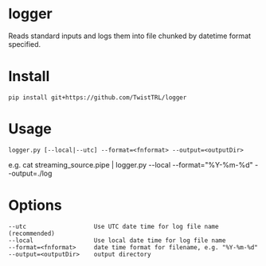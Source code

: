 # logger
Reads standard inputs and logs them into file chunked by datetime format specified.

# Install
```
pip install git+https://github.com/TwistTRL/logger
```

# Usage
```
logger.py [--local|--utc] --format=<fnformat> --output=<outputDir>
```
e.g. cat streaming_source.pipe | logger.py --local --format="%Y-%m-%d" --output=./log

# Options
```
--utc                   Use UTC date time for log file name (recommended)
--local                 Use local date time for log file name
--format=<fnformat>     date time format for filename, e.g. "%Y-%m-%d"
--output=<outputDir>    output directory
```
